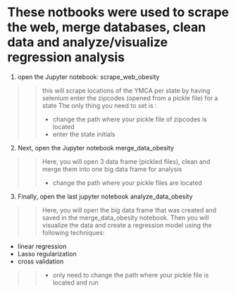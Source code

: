 # These notbooks were used to scrape the web, merge databases, clean data and analyze/visualize regression analysis

  1. open the Jupyter notebook: scrape_web_obesity
  >> this will scrape locations of the YMCA per state by having selenium enter the zipcodes (opened from a pickle file) for a state
  >> The only thing you need to set is :
  >> + change the path where your pickle file of zipcodes is located
  >> + enter the state initials
 
  
  2. Next, open the Jupyter notebook merge_data_obesity
  >> Here, you will open 3 data frame (pickled files), clean and merge them into one big data frame for analysis
  >> + change the path where your pickle files are located
  
  3. Finally, open the last jupyter notebook analyze_data_obesity
  >> Here, you will open the big data frame that was created and saved in the merge_data_obesity notebook. Then you will visualize the data and create a regression model using the following techniques:
  
  + linear regression 
  + Lasso regularization 
  + cross validation
  
   >> +  only need to change the path where your pickle file is located and run
 

